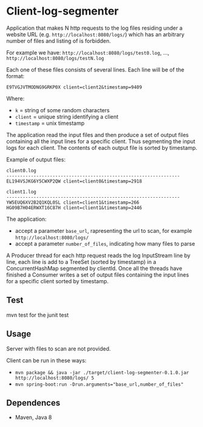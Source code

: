 
# Client-log-segmenter

Application that makes N http requests to the log files residing under a website URL (e.g. `http://localhost:8080/logs/`) which has an arbitrary number of files and listing of is forbidden.

For example we have: `http://localhost:8080/logs/test0.log`, ..., `http://localhost:8080/logs/testN.log`

Each one of these files consists of several lines. Each line will be of the format:

`E9TVGJVTMODNG9GRKP0X client=client2&timestamp=9409`

Where:
- `k` = string of some random characters
- `client` = unique string identifying a client
- `timestamp` = unix timestamp
 

The application read the input files and then produce a set of output files containing all the input lines for a specific client. Thus segmenting the input logs for each client. The contents of each output file is sorted by timestamp.

Example of output files:

```
client0.log
----------------------------------------------------------------
EL194VSJKG6Y5CWXP2QW client=client0&timestamp=2918

client1.log
----------------------------------------------------------------
YW5EUQ6XV2B2Q1KQL0SL client=client1&timestamp=266
HG09B7H04ERWXT16C87H client=client1&timestamp=2446
```

The application:
- accept a parameter `base_url`, rapresenting the url to scan, for example `http://localhost:8080/logs/`
- accept a parameter `number_of_files`, indicating how many files to parse


A Producer thread for each http request reads the log InputStream line by line, each line is add to a
TreeSet (sorted by timestamp) in a ConcurrentHashMap segmented by clientId. Once all the threads have finished
a Consumer writes a set of output files containing the input lines for a specific client sorted by timestamp.

## Test

mvn test for the junit test

## Usage

Server with files to scan are not provided.

Client can be run in these ways:
* `mvn package && java -jar ./target/client-log-segmenter-0.1.0.jar http://localhost:8080/logs/ 5`
* `mvn spring-boot:run -Drun.arguments="base_url,number_of_files"`


## Dependences

- Maven, Java 8

